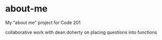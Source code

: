# about-me
My "about me" project for Code 201

collaborative work with dean doherty on placing questions into functions